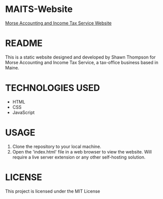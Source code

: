 # MAITS-Website

[Morse Accounting and Income Tax Service Website](https://shawnmthompson.github.io/MAITS-Website/)

# README

This is a static website designed and developed by Shawn Thompson for Morse Accounting and Income Tax Service, a tax-office business based in Maine.

# TECHNOLOGIES USED

- HTML
- CSS
- JavaScript

# USAGE

1. Clone the repository to your local machine.
2. Open the 'index.html' file in a web browser to view the website. Will require a live server extension or any other self-hosting solution.

# LICENSE

This project is licensed under the MIT License
